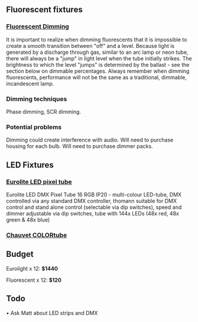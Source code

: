 ## Fluorescent fixtures

### [Fluorescent Dimming](http://www.etcconnect.com/Community/wikis/products/fluorescent-dimming.aspx)

It is important to realize when dimming fluorescents that it is impossible to create a smooth transition between "off" and a level. Because light is generated by a discharge through gas, similar to an arc lamp or neon tube, there will always be a "jump" in light level when the tube initially strikes. The brightness to which the level "jumps" is determined by the ballast - see the section below on dimmable percentages. Always remember when dimming fluorescents, performance will not be the same as a traditional, dimmable, incandescent lamp.

### Dimming techniques
Phase dimming, SCR dimming.

### Potential problems
Dimming could create interference with audio. Will need to purchase housing for each bulb. Will need to purchase dimmer packs.

## LED Fixtures

### [Eurolite LED pixel tube](http://www.thomann.de/gb/eurolite_led_dmx_pixel_tube_16_rgb_ip20.htm)

Eurolite LED DMX Pixel Tube 16 RGB IP20 - multi-colour LED-tube, DMX controlled via any standard DMX controller, thomann suitable for DMX control and stand alone control (selectable via dip switches), speed and dimmer adjustable via dip switches, tube with 144x LEDs (48x red, 48x green & 48x blue)

### [Chauvet COLORtube](http://www.amazon.com/Chauvet-COLORtube-3-0-EQ-CHAUVET/dp/B003HGT7MG)





## Budget

Eurolight x 12: **$1440**

Fluorescent x 12: **$120**

## Todo

• Ask Matt about LED strips and DMX
